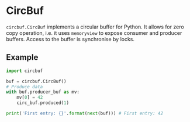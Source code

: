 # CircBuf

`circbuf.CircBuf` implements a circular buffer for Python.
It allows for zero copy operation, i.e. it uses `memoryview`
to expose consumer and producer buffers.
Access to the buffer is synchronise by locks.

## Example

```Python
import circbuf

buf = circbuf.CircBuf()
# Produce data
with buf.producer_buf as mv:
    mv[0] = 42
    circ_buf.produced(1)

print('First entry: {}'.format(next(buf))) # First entry: 42
```
